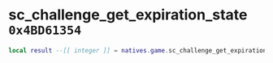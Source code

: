 # sc_challenge_get_expiration_state `0x4BD61354`

```lua
local result --[[ integer ]] = natives.game.sc_challenge_get_expiration_state(_unk0 --[[ integer ]])
```